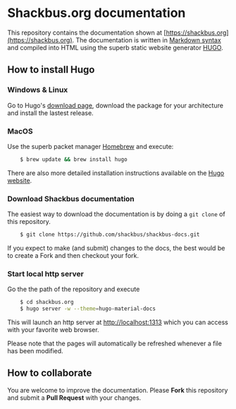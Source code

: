 # Shackbus.org documentation

This repository contains the documentation shown at
[https://shackbus.org](https://shackbus.org). The documentation is written in
[Markdown syntax](https://github.com/adam-p/markdown-here/wiki/Markdown-Cheatsheet)
and compiled into HTML using the superb static website generator
[HUGO](https://gohugo.io).

## How to install Hugo

### Windows & Linux

Go to Hugo's [download page](https://github.com/spf13/hugo/releases), download
the package for your architecture and install the lastest release.

### MacOS

Use the superb packet manager [Homebrew](http://brew.sh) and execute:

```sh
    $ brew update && brew install hugo
```

There are also more detailed installation instructions available on the
[Hugo website](https://gohugo.io/overview/installing/).

### Download Shackbus documentation

The easiest way to download the documentation is by doing a `git clone` of
this repository.

```sh
    $ git clone https://github.com/shackbus/shackbus-docs.git
```

If you expect to make (and submit) changes to the docs, the best would be
to create a Fork and then checkout your fork.

### Start local http server

Go the the path of the repository and execute

```sh
    $ cd shackbus.org
    $ hugo server -w --theme=hugo-material-docs
```

This will launch an http server at
[http://localhost:1313](http://localhost:1313) which you can access with your
favorite web browser.

Please note that the pages will automatically be refreshed whenever a file
has been modified.

## How to collaborate

You are welcome to improve the documentation. Please **Fork** this repository
and submit a **Pull Request** with your changes.

